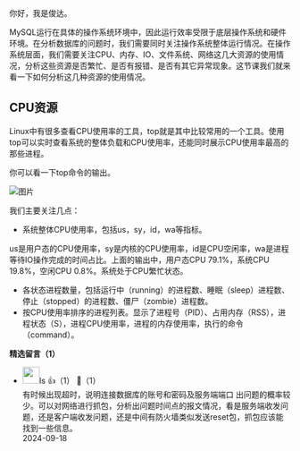 你好，我是俊达。

MySQL运行在具体的操作系统环境中，因此运行效率受限于底层操作系统和硬件环境。在分析数据库的问题时，我们需要同时关注操作系统整体运行情况。在操作系统层面，我们需要关注CPU、内存、IO、文件系统、网络这几大资源的使用情况，分析这些资源是否繁忙、是否有报错、是否有其它异常现象。这节课我们就来看一下如何分析这几种资源的使用情况。

## CPU资源

Linux中有很多查看CPU使用率的工具，top就是其中比较常用的一个工具。使用top可以实时查看系统的整体负载和CPU使用率，还能同时展示CPU使用率最高的那些进程。

你可以看一下top命令的输出。

![图片](https://static001.geekbang.org/resource/image/80/d9/80a25ff51dd2c42fd166860c33df18d9.png?wh=1148x480)

我们主要关注几点：

- 系统整体CPU使用率，包括us，sy，id，wa等指标。

us是用户态的CPU使用率，sy是内核的CPU使用率，id是CPU空闲率，wa是进程等待IO操作完成的时间占比。上面的输出中，用户态CPU 79.1%，系统CPU 19.8%，空闲CPU 0.8%。系统处于CPU繁忙状态。

- 各状态进程数量，包括运行中（running）的进程数、睡眠（sleep）进程数、停止（stopped）的进程数、僵尸（zombie）进程数。
- 按CPU使用率排序的进程列表。显示了进程号（PID）、占用内存（RSS），进程状态（S），进程CPU使用率，进程的内存使用率，执行的命令（command）。
<div><strong>精选留言（1）</strong></div><ul>
<li><img src="https://static001.geekbang.org/account/avatar/00/0f/46/4d/161f3779.jpg" width="30px"><span>ls</span> 👍（1） 💬（1）<div>有时候出现超时，说明连接数据库的账号和密码及服务端端口 出问题的概率较少。可以对网络进行抓包，分析出问题时间点的报文情况，看是服务端收发问题，还是客户端收发问题，还是中间有防火墙类似发送reset包，抓包应该能找到一些信息。</div>2024-09-18</li><br/>
</ul>